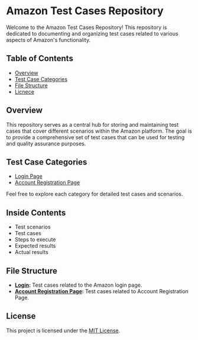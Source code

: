 # Amazon Test Cases Repository

Welcome to the Amazon Test Cases Repository! This repository is dedicated to documenting and organizing test cases related to various aspects of Amazon's functionality.

## Table of Contents

- [Overview](#overview)
- [Test Case Categories](#test-case-categories)
- [File Structure](#file-structure)
- [Licnece](#license)

## Overview

This repository serves as a central hub for storing and maintaining test cases that cover different scenarios within the Amazon platform. The goal is to provide a comprehensive set of test cases that can be used for testing and quality assurance purposes.


## Test Case Categories

- [Login Page](https://github.com/BenJay41/Amazon-Test-Cases/blob/main/Login.xlsx)
- [Account Registration Page](https://github.com/BenJay41/Amazon-Test-Cases/blob/main/amazon%20reg.%20page.xlsx)

Feel free to explore each category for detailed test cases and scenarios.

## Inside Contents

- Test scenarios
- Test cases
- Steps to execute
- Expected results
- Actual results

## File Structure

- **[Login](https://github.com/BenJay41/Amazon-Test-Cases/blob/main/Login.xlsx):** Test cases related to the Amazon login page.
- **[Account Registration Page](https://github.com/BenJay41/Amazon-Test-Cases/blob/main/amazon%20reg.%20page.xlsx):** Test cases related to Account Registration Page.


## License

This project is licensed under the [MIT License](LICENSE).

